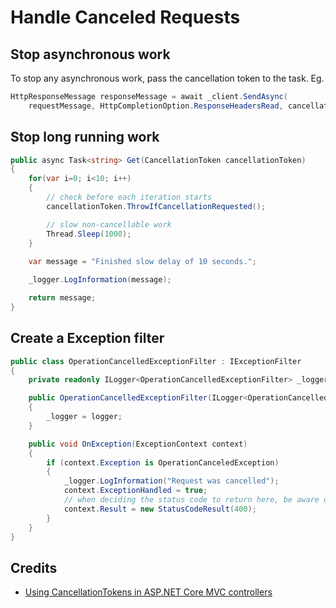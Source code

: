 # Handle Canceled Requests

## Stop asynchronous work

To stop any asynchronous work, pass the cancellation token to the task. Eg.

  ```csharp
  HttpResponseMessage responseMessage = await _client.SendAsync(
      requestMessage, HttpCompletionOption.ResponseHeadersRead, cancellationToken);
  ```

## Stop long running work

  ```csharp
  public async Task<string> Get(CancellationToken cancellationToken)
  {
      for(var i=0; i<10; i++)
      {
          // check before each iteration starts
          cancellationToken.ThrowIfCancellationRequested();

          // slow non-cancellable work
          Thread.Sleep(1000);
      }
      
      var message = "Finished slow delay of 10 seconds.";

      _logger.LogInformation(message);

      return message;
  }
  ```

## Create a Exception filter

  ```csharp
  public class OperationCancelledExceptionFilter : IExceptionFilter
  {
      private readonly ILogger<OperationCancelledExceptionFilter> _logger;

      public OperationCancelledExceptionFilter(ILogger<OperationCancelledExceptionFilter> logger)
      {
          _logger = logger;
      }

      public void OnException(ExceptionContext context)
      {
          if (context.Exception is OperationCanceledException)
          {
              _logger.LogInformation("Request was cancelled");
              context.ExceptionHandled = true;
              // when deciding the status code to return here, be aware of the any middlewares in place to catch errors like this
              context.Result = new StatusCodeResult(400);
          }
      }
  }
  ```

## Credits

- [Using CancellationTokens in ASP.NET Core MVC controllers](https://andrewlock.net/using-cancellationtokens-in-asp-net-core-mvc-controllers/)
